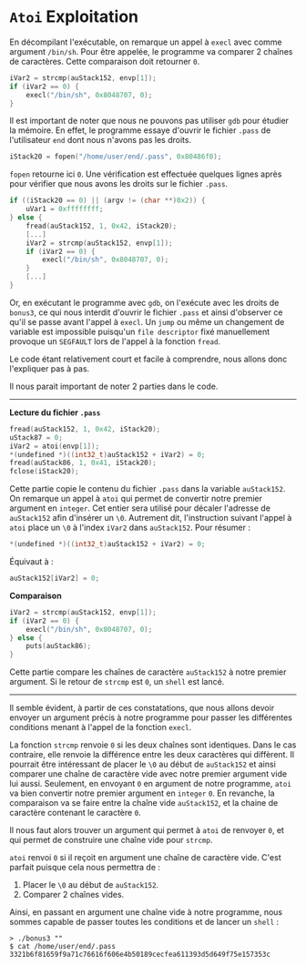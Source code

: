 # `Atoi` Exploitation

En décompilant l'exécutable, on remarque un appel à `execl` avec comme argument `/bin/sh`. Pour être appelée, le programme va comparer 2 chaînes de caractères. Cette comparaison doit retourner `0`.
```c
iVar2 = strcmp(auStack152, envp[1]);
if (iVar2 == 0) {
    execl("/bin/sh", 0x8048707, 0);
}
```
Il est important de noter que nous ne pouvons pas utiliser `gdb` pour étudier la mémoire. En effet, le programme essaye d'ouvrir le fichier `.pass` de l'utilisateur `end` dont nous n'avons pas les droits.
```c
iStack20 = fopen("/home/user/end/.pass", 0x80486f0);
```
`fopen` retourne ici `0`. Une vérification est effectuée quelques lignes après pour vérifier que nous avons les droits sur le fichier `.pass`.
```c
if ((iStack20 == 0) || (argv != (char **)0x2)) {
    uVar1 = 0xffffffff;
} else {
    fread(auStack152, 1, 0x42, iStack20);
    [...]
    iVar2 = strcmp(auStack152, envp[1]);
    if (iVar2 == 0) {
        execl("/bin/sh", 0x8048707, 0);
    }
    [...]
}
```
Or, en exécutant le programme avec `gdb`, on l'exécute avec les droits de `bonus3`, ce qui nous interdit d'ouvrir le fichier `.pass` et ainsi d'observer ce qu'il se passe avant l'appel à `execl`. Un `jump` ou même un changement de variable est impossible puisqu'un `file descriptor` fixé manuellement provoque un `SEGFAULT` lors de l'appel à la fonction `fread`.

Le code étant relativement court et facile à comprendre, nous allons donc l'expliquer pas à pas.

Il nous parait important de noter 2 parties dans le code.

---

**Lecture du fichier `.pass`**
```c
fread(auStack152, 1, 0x42, iStack20);
uStack87 = 0;
iVar2 = atoi(envp[1]);
*(undefined *)((int32_t)auStack152 + iVar2) = 0;
fread(auStack86, 1, 0x41, iStack20);
fclose(iStack20);
```
Cette partie copie le contenu du fichier `.pass` dans la variable `auStack152`. On remarque un appel à `atoi` qui permet de convertir notre premier argument en `integer`. Cet entier sera utilisé pour décaler l'adresse de `auStack152` afin d'insérer un `\0`. Autrement dit, l'instruction suivant l'appel à `atoi` place un `\0` à l'index `iVar2` dans `auStack152`. Pour résumer :
```c
*(undefined *)((int32_t)auStack152 + iVar2) = 0;
``` 
Équivaut à :
```c
auStack152[iVar2] = 0;
```

**Comparaison**
```c
iVar2 = strcmp(auStack152, envp[1]);
if (iVar2 == 0) {
    execl("/bin/sh", 0x8048707, 0);
} else {
    puts(auStack86);
}
```
Cette partie compare les chaînes de caractère `auStack152` à notre premier argument. Si le retour de `strcmp` est `0`, un `shell` est lancé.

---

Il semble évident, à partir de ces constatations, que nous allons devoir envoyer un argument précis à notre programme pour passer les différentes conditions menant à l'appel de la fonction `execl`.

La fonction `strcmp` renvoie `0` si les deux chaînes sont identiques. Dans le cas contraire, elle renvoie la différence entre les deux caractères qui diffèrent. Il pourrait être intéressant de placer le `\0` au début de `auStack152` et ainsi comparer une chaîne de caractère vide avec notre premier argument vide lui aussi. Seulement, en envoyant `0` en argument de notre programme, `atoi` va bien convertir notre premier argument en `integer` `0`. En revanche, la comparaison va se faire entre la chaîne vide `auStack152`, et la chaine de caractère contenant le caractère `0`.

Il nous faut alors trouver un argument qui permet à `atoi` de renvoyer `0`, et qui permet de construire une chaîne vide pour `strcmp`.

`atoi` renvoi `0` si il reçoit en argument une chaîne de caractère vide. C'est parfait puisque cela nous permettra de :
1. Placer le `\0` au début de `auStack152`.
2. Comparer 2 chaînes vides.

Ainsi, en passant en argument une chaîne vide à notre programme, nous sommes capable de passer toutes les conditions et de lancer un `shell` :
```
> ./bonus3 ""
$ cat /home/user/end/.pass
3321b6f81659f9a71c76616f606e4b50189cecfea611393d5d649f75e157353c
```

